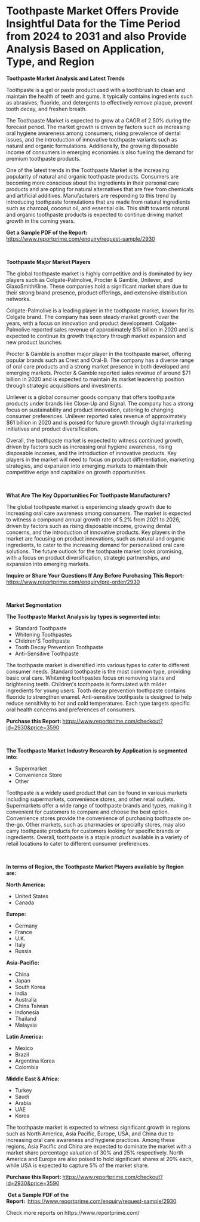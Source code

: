 <p><h1>Toothpaste Market Offers Provide Insightful Data for the Time Period from 2024 to 2031 and also Provide Analysis Based on Application, Type, and Region</h1></p><p><strong>Toothpaste Market Analysis and Latest Trends</strong></p>
<p><p>Toothpaste is a gel or paste product used with a toothbrush to clean and maintain the health of teeth and gums. It typically contains ingredients such as abrasives, fluoride, and detergents to effectively remove plaque, prevent tooth decay, and freshen breath.</p><p>The Toothpaste Market is expected to grow at a CAGR of 2.50% during the forecast period. The market growth is driven by factors such as increasing oral hygiene awareness among consumers, rising prevalence of dental issues, and the introduction of innovative toothpaste variants such as natural and organic formulations. Additionally, the growing disposable income of consumers in emerging economies is also fueling the demand for premium toothpaste products.</p><p>One of the latest trends in the Toothpaste Market is the increasing popularity of natural and organic toothpaste products. Consumers are becoming more conscious about the ingredients in their personal care products and are opting for natural alternatives that are free from chemicals and artificial additives. Manufacturers are responding to this trend by introducing toothpaste formulations that are made from natural ingredients such as charcoal, coconut oil, and essential oils. This shift towards natural and organic toothpaste products is expected to continue driving market growth in the coming years.</p></p>
<p><strong>Get a Sample PDF of the Report:&nbsp;</strong> <a href="https://www.reportprime.com/enquiry/request-sample/2930">https://www.reportprime.com/enquiry/request-sample/2930</a></p>
<p>&nbsp;</p>
<p><strong>Toothpaste Major Market Players</strong></p>
<p><p>The global toothpaste market is highly competitive and is dominated by key players such as Colgate-Palmolive, Procter & Gamble, Unilever, and GlaxoSmithKline. These companies hold a significant market share due to their strong brand presence, product offerings, and extensive distribution networks.</p><p>Colgate-Palmolive is a leading player in the toothpaste market, known for its Colgate brand. The company has seen steady market growth over the years, with a focus on innovation and product development. Colgate-Palmolive reported sales revenue of approximately $15 billion in 2020 and is expected to continue its growth trajectory through market expansion and new product launches.</p><p>Procter & Gamble is another major player in the toothpaste market, offering popular brands such as Crest and Oral-B. The company has a diverse range of oral care products and a strong market presence in both developed and emerging markets. Procter & Gamble reported sales revenue of around $71 billion in 2020 and is expected to maintain its market leadership position through strategic acquisitions and investments.</p><p>Unilever is a global consumer goods company that offers toothpaste products under brands like Close-Up and Signal. The company has a strong focus on sustainability and product innovation, catering to changing consumer preferences. Unilever reported sales revenue of approximately $61 billion in 2020 and is poised for future growth through digital marketing initiatives and product diversification.</p><p>Overall, the toothpaste market is expected to witness continued growth, driven by factors such as increasing oral hygiene awareness, rising disposable incomes, and the introduction of innovative products. Key players in the market will need to focus on product differentiation, marketing strategies, and expansion into emerging markets to maintain their competitive edge and capitalize on growth opportunities.</p></p>
<p>&nbsp;</p>
<p><strong>What Are The Key Opportunities For Toothpaste Manufacturers?</strong></p>
<p><p>The global toothpaste market is experiencing steady growth due to increasing oral care awareness among consumers. The market is expected to witness a compound annual growth rate of 5.2% from 2021 to 2026, driven by factors such as rising disposable income, growing dental concerns, and the introduction of innovative products. Key players in the market are focusing on product innovations, such as natural and organic ingredients, to cater to the increasing demand for personalized oral care solutions. The future outlook for the toothpaste market looks promising, with a focus on product diversification, strategic partnerships, and expansion into emerging markets.</p></p>
<p><strong>Inquire or Share Your Questions If Any Before Purchasing This Report:</strong> <a href="https://www.reportprime.com/enquiry/pre-order/2930">https://www.reportprime.com/enquiry/pre-order/2930</a></p>
<p>&nbsp;</p>
<p><strong>Market Segmentation</strong></p>
<p><strong>The Toothpaste Market Analysis by types is segmented into:</strong></p>
<p><ul><li>Standard Toothpaste</li><li>Whitening Toothpastes</li><li>Children'S Toothpaste</li><li>Tooth Decay Prevention Toothpaste</li><li>Anti-Sensitive Toothpaste</li></ul></p>
<p><p>The toothpaste market is diversified into various types to cater to different consumer needs. Standard toothpaste is the most common type, providing basic oral care. Whitening toothpastes focus on removing stains and brightening teeth. Children's toothpaste is formulated with milder ingredients for young users. Tooth decay prevention toothpaste contains fluoride to strengthen enamel. Anti-sensitive toothpaste is designed to help reduce sensitivity to hot and cold temperatures. Each type targets specific oral health concerns and preferences of consumers.</p></p>
<p><strong>Purchase this Report:&nbsp;</strong><a href="https://www.reportprime.com/checkout?id=2930&price=3590">https://www.reportprime.com/checkout?id=2930&price=3590</a></p>
<p>&nbsp;</p>
<p><strong>The Toothpaste Market Industry Research by Application is segmented into:</strong></p>
<p><ul><li>Supermarket</li><li>Convenience Store</li><li>Other</li></ul></p>
<p><p>Toothpaste is a widely used product that can be found in various markets including supermarkets, convenience stores, and other retail outlets. Supermarkets offer a wide range of toothpaste brands and types, making it convenient for customers to compare and choose the best option. Convenience stores provide the convenience of purchasing toothpaste on-the-go. Other markets, such as pharmacies or specialty stores, may also carry toothpaste products for customers looking for specific brands or ingredients. Overall, toothpaste is a staple product available in a variety of retail locations to cater to different consumer preferences.</p></p>
<p>&nbsp;</p>
<p><strong>In terms of Region, the Toothpaste Market Players available by Region are:</strong></p>
<p>
    <p> <strong> North America: </strong>
        <ul>
            <li>United States</li>
            <li>Canada</li>
        </ul>
        </p> 
    <p> <strong> Europe: </strong>
        <ul>
            <li>Germany</li>
            <li>France</li>
            <li>U.K.</li>
            <li>Italy</li>
            <li>Russia</li>
        </ul>
        </p> 
    <p> <strong> Asia-Pacific: </strong>
        <ul>
            <li>China</li>
            <li>Japan</li>
            <li>South Korea</li>
            <li>India</li>
            <li>Australia</li>
            <li>China Taiwan</li>
            <li>Indonesia</li>
            <li>Thailand</li>
            <li>Malaysia</li>
        </ul>
        </p> 
    <p> <strong> Latin America: </strong>
        <ul>
            <li>Mexico</li>
            <li>Brazil</li>
            <li>Argentina Korea</li>
            <li>Colombia</li>
        </ul>
        </p> 
    <p> <strong> Middle East & Africa: </strong>
        <ul>
            <li>Turkey</li>
            <li>Saudi</li>
            <li>Arabia</li>
            <li>UAE</li>
            <li>Korea</li>
        </ul>
    </p>
    </p>
<p><p>The toothpaste market is expected to witness significant growth in regions such as North America, Asia Pacific, Europe, USA, and China due to increasing oral care awareness and hygiene practices. Among these regions, Asia Pacific and China are expected to dominate the market with a market share percentage valuation of 30% and 25% respectively. North America and Europe are also poised to hold significant shares at 20% each, while USA is expected to capture 5% of the market share.</p></p>
<p><strong>Purchase this Report: </strong><a href="https://www.reportprime.com/checkout?id=2930&price=3590">https://www.reportprime.com/checkout?id=2930&price=3590</a></p>
<p>&nbsp;<strong>Get a Sample PDF of the Report:&nbsp;&nbsp;</strong><a href="https://www.reportprime.com/enquiry/request-sample/2930">https://www.reportprime.com/enquiry/request-sample/2930</a></p>
<p><strong></strong></p>
<p>Check more reports on https://www.reportprime.com/</p>
